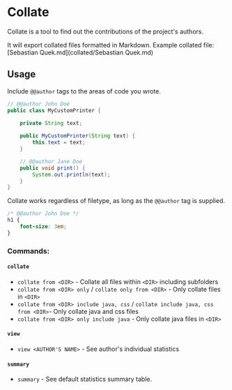 # Collate
Collate is a tool to find out the contributions of the project's authors.

It will export collated files formatted in Markdown. Example collated file: [Sebastian Quek.md](collated/Sebastian Quek.md)

## Usage
Include `@@author` tags to the areas of code you wrote.
```java
// @@author John Doe
public class MyCustomPrinter {
    
    private String text;

	public MyCustomPrinter(String text) {
        this.text = text;
	}

    // @@author Jane Doe
    public void print() {
        System.out.println(text);
    }
}
```

Collate works regardless of filetype, as long as the `@@author` tag is supplied.
```css
/* @@author John Doe */
h1 {
    font-size: 3em;
}
```

### Commands:
#### `collate`
* `collate from <DIR>` - Collate all files within `<DIR>` including subfolders
* `collate from <DIR> only` / `collate only from <DIR>` - Only collate files in `<DIR>`
* `collate from <DIR> include java, css` / `collate include java, css from <DIR>`- Only collate java and css files
* `collate from <DIR> only include java` - Only collate java files in `<DIR>`

#### `view`
* `view <AUTHOR'S NAME>` - See author's individual statistics

#### `summary`
* `summary` - See default statistics summary table.
